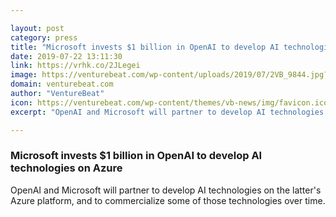 ```yaml
---

layout: post
category: press
title: "Microsoft invests $1 billion in OpenAI to develop AI technologies on Azure"
date: 2019-07-22 13:11:30
link: https://vrhk.co/2JLegei
image: https://venturebeat.com/wp-content/uploads/2019/07/2VB_9844.jpg?w=1200&strip=all
domain: venturebeat.com
author: "VentureBeat"
icon: https://venturebeat.com/wp-content/themes/vb-news/img/favicon.ico
excerpt: "OpenAI and Microsoft will partner to develop AI technologies on the latter's Azure platform, and to commercialize some of those technologies over time."

---
```


### Microsoft invests $1 billion in OpenAI to develop AI technologies on Azure

OpenAI and Microsoft will partner to develop AI technologies on the latter's Azure platform, and to commercialize some of those technologies over time.